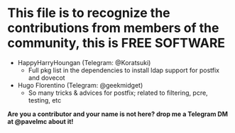 # This file is to recognize the contributions from members of the community, this is FREE SOFTWARE

- HappyHarryHoungan (Telegram: @Koratsuki)
  - Full pkg list in the dependencies to install ldap support for postfix and dovecot
- Hugo Florentino (Telegram: @geekmidget)
  - So many tricks & advices for postfix; related to filtering, pcre, testing, etc

**Are you a contributor and your name is not here? drop me a Telegram DM at @pavelmc about it!**
